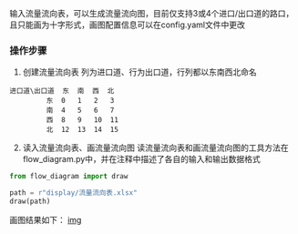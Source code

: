 输入流量流向表，可以生成流量流向图，目前仅支持3或4个进口/出口道的路口，且只能画为十字形式，画图配置信息可以在config.yaml文件中更改
### 操作步骤
1. 创建流量流向表
列为进口道、行为出口道，行列都以东南西北命名
```
进口道\出口道  东  南  西  北
         东  0   1   2   3
         南  4   5   6   7
         西  8   9   10  11
         北  12  13  14  15
```
2. 读入流量流向表、画流量流向图
读流量流向表和画流量流向图的工具方法在flow_diagram.py中，并在注释中描述了各自的输入和输出数据格式
```python
from flow_diagram import draw

path = r"display/流量流向表.xlsx"
draw(path)
```
画图结果如下：
[img](display/Figure_1.png)